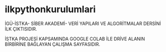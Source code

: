 # ilkpythonkurulumlari
İGÜ-İSTKA- SİBER AKADEMİ- VERİ YAPILARI VE ALGORİTMALAR DERSİNİ İLK ÇIKTISIDIR.

İSTKA PROJESİ KAPSAMINDA GOOGLE COLAB İLE DRİVE ALANIN BİRBİRİNE BAĞLAYAN ÇALIŞMA SAYFASIDIR.
